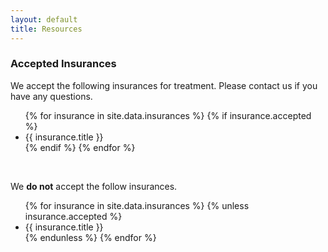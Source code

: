 ```yaml
---
layout: default
title: Resources
---
```


<section>
  <h3>Accepted Insurances</h3>

  <p>We accept the following insurances for treatment. Please contact us if you have any questions.</p>

  <ul class="insurance-list">
    {% for insurance in site.data.insurances %}
      {% if insurance.accepted %}
        <li>
          {{ insurance.title }}
        </li>
      {% endif %}
    {% endfor  %}
  </ul>
  <br>
  <p>We <strong>do not</strong> accept the follow insurances.</p>

  <ul class="insurance-list">
    {% for insurance in site.data.insurances %}
      {% unless insurance.accepted %}
        <li>
          {{ insurance.title }}
        </li>
      {% endunless %}
    {% endfor  %}
  </ul>
</section>

